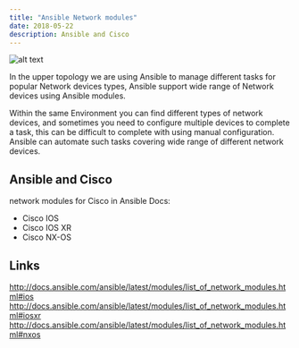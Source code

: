 ```yaml
---
title: "Ansible Network modules"
date: 2018-05-22
description: Ansible and Cisco
---
```


![alt text](https://github.com/mhmdio/mhmdio.github.io/raw/master/images/ansible-network-modules.jpg)

In the upper topology we are using Ansible to manage different tasks for popular Network devices types, Ansible support wide range of Network devices using Ansible modules.

Within the same Environment you can find different types of network devices, and sometimes you need to configure multiple devices to complete a task, this can be difficult to complete with using manual configuration. Ansible can automate such tasks covering wide range of different network devices.

## Ansible and Cisco

network modules for Cisco in Ansible Docs:

- Cisco IOS
- Cisco IOS XR
- Cisco NX-OS

## Links

http://docs.ansible.com/ansible/latest/modules/list_of_network_modules.html#ios
http://docs.ansible.com/ansible/latest/modules/list_of_network_modules.html#iosxr
http://docs.ansible.com/ansible/latest/modules/list_of_network_modules.html#nxos
